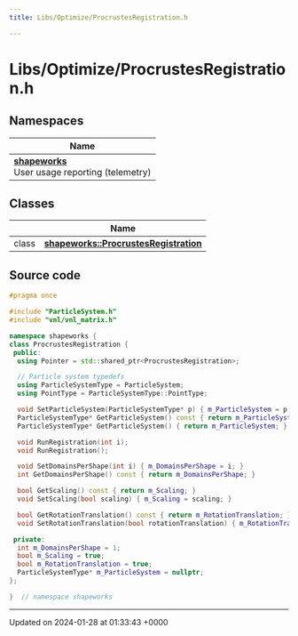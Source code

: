 ```yaml
---
title: Libs/Optimize/ProcrustesRegistration.h

---
```


# Libs/Optimize/ProcrustesRegistration.h



## Namespaces

| Name           |
| -------------- |
| **[shapeworks](../Namespaces/namespaceshapeworks.md)** <br>User usage reporting (telemetry)  |

## Classes

|                | Name           |
| -------------- | -------------- |
| class | **[shapeworks::ProcrustesRegistration](../Classes/classshapeworks_1_1ProcrustesRegistration.md)**  |




## Source code

```cpp
#pragma once

#include "ParticleSystem.h"
#include "vnl/vnl_matrix.h"

namespace shapeworks {
class ProcrustesRegistration {
 public:
  using Pointer = std::shared_ptr<ProcrustesRegistration>;

  // Particle system typedefs
  using ParticleSystemType = ParticleSystem;
  using PointType = ParticleSystemType::PointType;

  void SetParticleSystem(ParticleSystemType* p) { m_ParticleSystem = p; }
  ParticleSystemType* GetParticleSystem() const { return m_ParticleSystem; }
  ParticleSystemType* GetParticleSystem() { return m_ParticleSystem; }

  void RunRegistration(int i);
  void RunRegistration();

  void SetDomainsPerShape(int i) { m_DomainsPerShape = i; }
  int GetDomainsPerShape() const { return m_DomainsPerShape; }

  bool GetScaling() const { return m_Scaling; }
  void SetScaling(bool scaling) { m_Scaling = scaling; }

  bool GetRotationTranslation() const { return m_RotationTranslation; }
  void SetRotationTranslation(bool rotationTranslation) { m_RotationTranslation = rotationTranslation; }

 private:
  int m_DomainsPerShape = 1;
  bool m_Scaling = true;
  bool m_RotationTranslation = true;
  ParticleSystemType* m_ParticleSystem = nullptr;
};

}  // namespace shapeworks
```


-------------------------------

Updated on 2024-01-28 at 01:33:43 +0000
